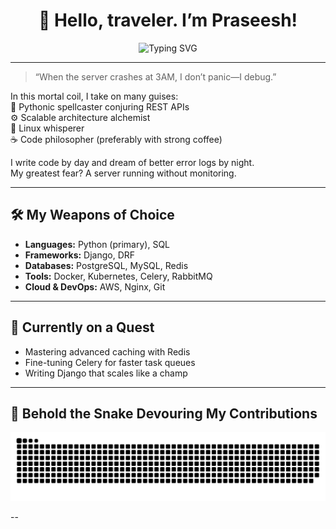 <h1 align="center">🚀 Hello, traveler. I’m Praseesh!</h1>

<p align="center">
  <img src="https://readme-typing-svg.demolab.com?font=Fira+Code&duration=2000&pause=1000&color=F78C6B&center=true&vCenter=true&width=600&lines=I+craft+scalable+backends.;Python+%7C+Django;Breaking+things+to+learn+how+they+work" alt="Typing SVG" />
</p>

---

> “When the server crashes at 3AM, I don’t panic—I debug.”

In this mortal coil, I take on many guises:  
🐍 Pythonic spellcaster conjuring REST APIs  
⚙️ Scalable architecture alchemist  
🐧 Linux whisperer  
☕ Code philosopher (preferably with strong coffee)

I write code by day and dream of better error logs by night.  
My greatest fear? A server running without monitoring.

---

## 🛠️ My Weapons of Choice

- **Languages:** Python (primary), SQL  
- **Frameworks:** Django, DRF  
- **Databases:** PostgreSQL, MySQL, Redis  
- **Tools:** Docker, Kubernetes, Celery, RabbitMQ  
- **Cloud & DevOps:** AWS, Nginx, Git

---

## 🔭 Currently on a Quest

- Mastering advanced caching with Redis  
- Fine-tuning Celery for faster task queues  
- Writing Django that scales like a champ

---

## 🐍 Behold the Snake Devouring My Contributions

<p align="center">
  <img src="https://raw.githubusercontent.com/Platane/snk/output/github-contribution-grid-snake-dark.svg" alt="Snake animation" />
</p>

--
